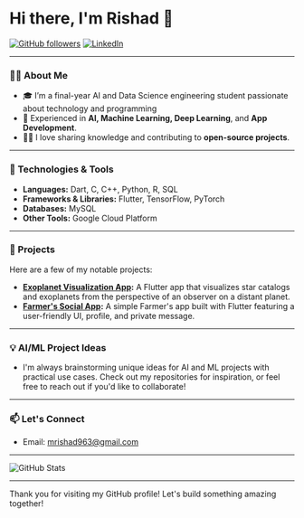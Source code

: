 # Hi there, I'm Rishad 👋

[![GitHub followers](https://img.shields.io/github/followers/MrishadK?style=social)](https://github.com/MrishadK)
[![LinkedIn](https://img.shields.io/badge/-LinkedIn-blue?style=flat&logo=Linkedin&logoColor=white)](https://www.linkedin.com/in/muhammed-rishad-k-a5341731b?utm_source=share&utm_campaign=share_via&utm_content=profile&utm_medium=android_app )

---

### 👨‍💻 About Me
- 🎓 I’m a final-year AI and Data Science engineering student passionate about technology and programming
- 🚀 Experienced in **AI, Machine Learning, Deep Learning**, and **App Development**.
- 🧑‍🏫 I love sharing knowledge and contributing to **open-source projects**.

---

### 🔧 Technologies & Tools
- **Languages:** Dart, C, C++, Python, R, SQL
- **Frameworks & Libraries:** Flutter, TensorFlow, PyTorch
- **Databases:** MySQL
- **Other Tools:** Google Cloud Platform

---

### 🌟 Projects
Here are a few of my notable projects:

- **[Exoplanet Visualization App](https://github.com/MrishadK/yspace):** A Flutter app that visualizes star catalogs and exoplanets from the perspective of an observer on a distant planet.
- **[Farmer's Social App](https://github.com/MrishadK/FARMERS-s-APP):** A simple Farmer's app built with Flutter featuring a user-friendly UI, profile, and private message.

---

### 💡 AI/ML Project Ideas
- I'm always brainstorming unique ideas for AI and ML projects with practical use cases. Check out my repositories for inspiration, or feel free to reach out if you'd like to collaborate!

---

### 📫 Let's Connect
- Email: mrishad963@gmail.com

---

![GitHub Stats](https://github-readme-stats.vercel.app/api?username=MrishadK&show_icons=true&theme=radical)

---

Thank you for visiting my GitHub profile! Let's build something amazing together!

